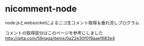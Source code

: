 # nicomment-node
node.jsとwebsocketによるニコ生コメント取得＆垂れ流しプログラム


コメントの取得部分はこのページを参考にしました
http://qiita.com/59naga/items/0a22e30f019aaef683e4
